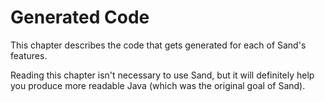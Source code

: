 # Generated Code

This chapter describes the code that gets generated for each of Sand's features.

Reading this chapter isn't necessary to use Sand, but it will definitely help you produce more readable Java (which was the original goal of Sand).
